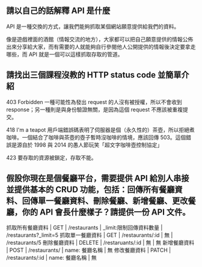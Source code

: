 ## 請以自己的話解釋 API 是什麼
API 是一種交換的方式，讓我們能夠抓取某個網站願意提供給我們的資料。

像是遊戲裡面的酒館（情報交流的地方），大家都可以把自己願意提供的情報公佈出來分享給大家，而有需要的人就能夠自行參閱他人公開提供的情報後決定要拿走哪些，而 API 就是一個可以這樣抓取存取的管道。


## 請找出三個課程沒教的 HTTP status code 並簡單介紹

403 Forbidden 一種可能性為發出 request 的人沒有被授權，所以不會收到 response；另一種則是與身份驗證無關，是因為這個 request 不應該被重複提交。

418 I'm a teapot 用戶端錯誤碼表明了伺服器是個（永久性的）茶壺，所以拒絕煮咖啡。一個結合了咖啡與茶壺的壺子暫時沒咖啡的情境，應該回傳 503。這個錯誤是源自於 1998 與 2014 的愚人節玩笑「超文字咖啡壺控制協定」

423 要存取的資源被鎖定，存取不能。

## 假設你現在是個餐廳平台，需要提供 API 給別人串接並提供基本的 CRUD 功能，包括：回傳所有餐廳資料、回傳單一餐廳資料、刪除餐廳、新增餐廳、更改餐廳，你的 API 會長什麼樣子？請提供一份 API 文件。

抓取所有餐廳資料  | GET    | /restaurants     | _limit:限制回傳資料數量 | /restaurants?_limit=5
抓取單一餐廳資料  | GET    | /restaurants/:id | 無                      | /restaurants/5
刪除餐廳資料     | DELETE | /restaruants/:id | 無                      | 無
新增餐廳資料     | POST   | /restaurants/    |  name: 餐廳名稱         | 無
修改餐廳資料     | PATCH  | /restaurants/:id |  name: 餐廳名稱         | 無 